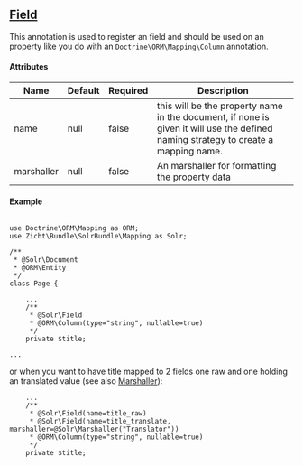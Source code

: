 ## [Field](../../src/Zicht/Bundle/SolrBundle/Mapping/Field.php)

This annotation is used to register an field and should be used on an property like you do with an `Doctrine\ORM\Mapping\Column` annotation.

#### Attributes

| Name | Default | Required | Description
--- | --- | --- | ---
name | null | false | this will be the property name in the document, if none is given it will use the defined naming strategy to create a mapping name.
marshaller | null | false | An marshaller for formatting the property data
#### Example  

```

use Doctrine\ORM\Mapping as ORM;
use Zicht\Bundle\SolrBundle\Mapping as Solr;

/**
 * @Solr\Document
 * @ORM\Entity
 */
class Page {

    ...
    /**
     * @Solr\Field
     * @ORM\Column(type="string", nullable=true)
     */
    private $title;

...

```

or when you want to have title mapped to 2 fields one raw and one holding an translated value (see also [Marshaller](Marshaller.md)):

```
    ...
    /**
     * @Solr\Field(name=title_raw) 
     * @Solr\Field(name=title_translate, marshaller=@Solr\Marshaller("Translator"))
     * @ORM\Column(type="string", nullable=true)
     */
    private $title;

```